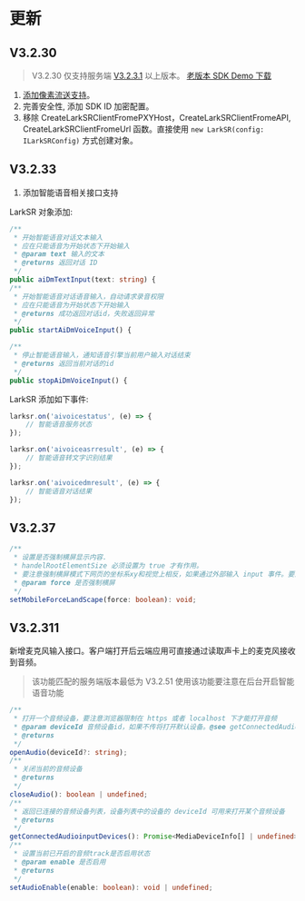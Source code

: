 # 更新

## V3.2.30

> V3.2.30 仅支持服务端 [V3.2.3.1](https://www.pingxingyun.com/devCenter.html) 以上版本。
> [老版本 SDK Demo 下载](https://github.com/pingxingyun/lark_sr_websdk_demos/releases/tag/V3.2.10)

1. [添加像素流送支持](https://docs.unrealengine.com/4.27/zh-CN/SharingAndReleasing/PixelStreaming/PixelStreamingIntro/)。
2. 完善安全性, 添加 SDK ID 加密配置。
3. 移除 CreateLarkSRClientFromePXYHost，CreateLarkSRClientFromeAPI, CreateLarkSRClientFromeUrl 函数。直接使用 `new LarkSR(config: ILarkSRConfig)` 方式创建对象。

## V3.2.33

1. 添加智能语音相关接口支持

LarkSR 对象添加:

```typescript
/**
 * 开始智能语音对话文本输入
 * 应在只能语音为开始状态下开始输入
 * @param text 输入的文本
 * @returns 返回对话 ID
 */
public aiDmTextInput(text: string) {
/**
 * 开始智能语音对话语音输入，自动请求录音权限
 * 应在只能语音为开始状态下开始输入
 * @returns 成功返回对话id，失败返回异常
 */
public startAiDmVoiceInput() {

/**
 * 停止智能语音输入，通知语音引擎当前用户输入对话结束
 * @returns 返回当前对话的id
 */
public stopAiDmVoiceInput() {
```

LarkSR 添加如下事件:

```typescript
larksr.on('aivoicestatus', (e) => {
    // 智能语音服务状态
});

larksr.on('aivoiceasrresult', (e) => {
    // 智能语音转文字识别结果
});

larksr.on('aivoicedmresult', (e) => {
    // 智能语音对话结果
});
```

## V3.2.37

```typescript
/**
 * 设置是否强制横屏显示内容.
 * handelRootElementSize 必须设置为 true 才有作用。
 * 要注意强制横屏模式下网页的坐标系xy和视觉上相反，如果通过外部输入 input 事件。要注意调整
 * @param force 是否强制横屏
 */
setMobileForceLandScape(force: boolean): void;
```

## V3.2.311

新增麦克风输入接口。客户端打开后云端应用可直接通过读取声卡上的麦克风接收到音频。

> 该功能匹配的服务端版本最低为 V3.2.51
> 使用该功能要注意在后台开启智能语音功能

```typescript
/**
 * 打开一个音频设备，要注意浏览器限制在 https 或者 localhost 下才能打开音频
 * @param deviceId 音频设备id，如果不传将打开默认设备。@see getConnectedAudioinputDevices
 * @returns
 */
openAudio(deviceId?: string);
/**
 * 关闭当前的音频设备
 * @returns
 */
closeAudio(): boolean | undefined;
/**
 * 返回已连接的音频设备列表，设备列表中的设备的 deviceId 可用来打开某个音频设备
 * @returns
 */
getConnectedAudioinputDevices(): Promise<MediaDeviceInfo[] | undefined>;
/**
 * 设置当前已开启的音频track是否启用状态
 * @param enable 是否启用
 * @returns
 */
setAudioEnable(enable: boolean): void | undefined;
```
